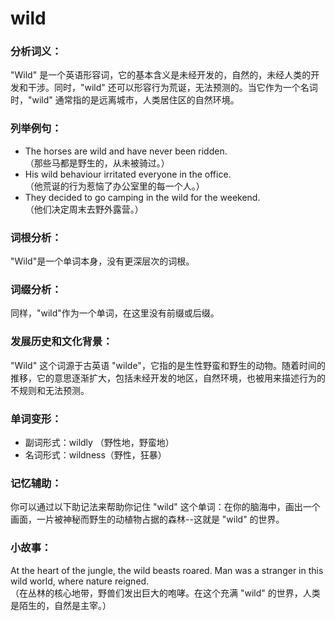 # wild

### 分析词义：

  

"Wild" 是一个英语形容词，它的基本含义是未经开发的，自然的，未经人类的开发和干涉。同时，"wild" 还可以形容行为荒诞，无法预测的。当它作为一个名词时，"wild" 通常指的是远离城市，人类居住区的自然环境。

  

### 列举例句：

  

*   The horses are wild and have never been ridden.  
    （那些马都是野生的，从未被骑过。）
*   His wild behaviour irritated everyone in the office.  
    （他荒诞的行为惹恼了办公室里的每一个人。）
*   They decided to go camping in the wild for the weekend.  
    （他们决定周末去野外露营。）

  

### 词根分析：

  

"Wild"是一个单词本身，没有更深层次的词根。

  

### 词缀分析：

  

同样，"wild"作为一个单词，在这里没有前缀或后缀。

  

### 发展历史和文化背景：

  

"Wild" 这个词源于古英语 "wilde"，它指的是生性野蛮和野生的动物。随着时间的推移，它的意思逐渐扩大，包括未经开发的地区，自然环境，也被用来描述行为的不规则和无法预测。

  

### 单词变形：

  

*   副词形式：wildly （野性地，野蛮地）
*   名词形式：wildness（野性，狂暴）

  

### 记忆辅助：

  

你可以通过以下助记法来帮助你记住 "wild" 这个单词：在你的脑海中，画出一个画面，一片被神秘而野生的动植物占据的森林--这就是 "wild" 的世界。

  

### 小故事：

  

At the heart of the jungle, the wild beasts roared. Man was a stranger in this wild world, where nature reigned.  
（在丛林的核心地带，野兽们发出巨大的咆哮。在这个充满 "wild" 的世界，人类是陌生的，自然是主宰。）
